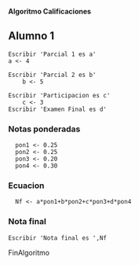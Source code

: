 **Algoritmo Calificaciones**
	
  ## Alumno 1
	
    Escribir 'Parcial 1 es a'
	a <- 4
	
    Escribir 'Parcial 2 es b'
    	b <- 5
    
    Escribir 'Participacion es c'
    	c <- 3
    Escribir 'Examen Final es d'
    
  ### Notas ponderadas 
  
	  pon1 <- 0.25
	  pon2 <- 0.25
	  pon3 <- 0.20
	  pon4 <- 0.30
	
  ### Ecuacion 
  
	  Nf <- a*pon1+b*pon2+c*pon3+d*pon4
	
  ### Nota final 
  
	Escribir 'Nota final es ',Nf
  
FinAlgoritmo
